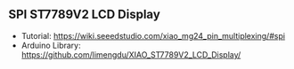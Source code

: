 ## SPI ST7789V2 LCD Display

- Tutorial: https://wiki.seeedstudio.com/xiao_mg24_pin_multiplexing/#spi
- Arduino Library: https://github.com/limengdu/XIAO_ST7789V2_LCD_Display/
